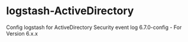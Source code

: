 # logstash-ActiveDirectory
Config logstash for ActiveDirectory Security event log
6.7.0-config - For Version 6.x.x
